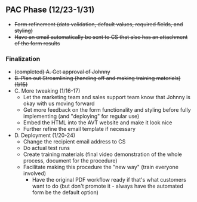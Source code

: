## PAC Phase (12/23-1/31)
- ~~Form refinement (data validation, default values, required fields, and styling)~~
- ~~Have an email automatically be sent to CS that also has an attachment of the form results~~


### Finalization
- ~~(completed) A. Get approval of Johnny~~
- ~~B. Plan out Streamlining (handing off and making training materials) (1/15)~~
- C. More tweaking (1/16-17)
  - Let the marketing team and sales support team know that Johnny is okay with us moving forward
  - Get more feedback on the form functionality and styling before fully implementing (and "deploying" for regular use)
  - Embed the HTML into the AVT website and make it look nice
  - Further refine the email template if necessary
- D. Deployment (1/20-24)
  - Change the recipient email address to CS
  - Do actual test runs
  - Create training materials (final video demonstration of the whole process, document for the procedure)
  - Facilitate making this procedure the "new way" (train everyone involved)
    - Have the original PDF workflow ready if that's what customers want to do (but don't promote it - always have the automated form be the default option)
